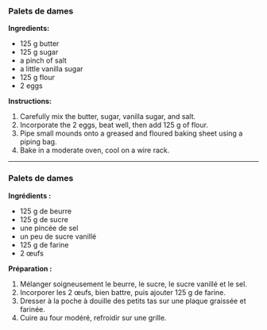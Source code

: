 ### **Palets de dames**  

**Ingredients:**  
- 125 g butter  
- 125 g sugar  
- a pinch of salt  
- a little vanilla sugar  
- 125 g flour  
- 2 eggs  

**Instructions:**  
1. Carefully mix the butter, sugar, vanilla sugar, and salt.  
2. Incorporate the 2 eggs, beat well, then add 125 g of flour.  
3. Pipe small mounds onto a greased and floured baking sheet using a piping bag.  
4. Bake in a moderate oven, cool on a wire rack.  

---

### **Palets de dames**  

**Ingrédients :**  
- 125 g de beurre  
- 125 g de sucre  
- une pincée de sel  
- un peu de sucre vanillé  
- 125 g de farine  
- 2 œufs  

**Préparation :**  
1. Mélanger soigneusement le beurre, le sucre, le sucre vanillé et le sel.  
2. Incorporer les 2 œufs, bien battre, puis ajouter 125 g de farine.  
3. Dresser à la poche à douille des petits tas sur une plaque graissée et farinée.  
4. Cuire au four modéré, refroidir sur une grille.